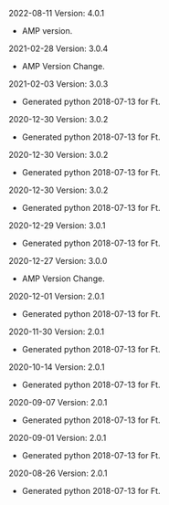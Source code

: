 2022-08-11 Version: 4.0.1
- AMP version.

2021-02-28 Version: 3.0.4
- AMP Version Change.

2021-02-03 Version: 3.0.3
- Generated python 2018-07-13 for Ft.

2020-12-30 Version: 3.0.2
- Generated python 2018-07-13 for Ft.

2020-12-30 Version: 3.0.2
- Generated python 2018-07-13 for Ft.

2020-12-30 Version: 3.0.2
- Generated python 2018-07-13 for Ft.

2020-12-29 Version: 3.0.1
- Generated python 2018-07-13 for Ft.

2020-12-27 Version: 3.0.0
- AMP Version Change.

2020-12-01 Version: 2.0.1
- Generated python 2018-07-13 for Ft.

2020-11-30 Version: 2.0.1
- Generated python 2018-07-13 for Ft.

2020-10-14 Version: 2.0.1
- Generated python 2018-07-13 for Ft.

2020-09-07 Version: 2.0.1
- Generated python 2018-07-13 for Ft.

2020-09-01 Version: 2.0.1
- Generated python 2018-07-13 for Ft.

2020-08-26 Version: 2.0.1
- Generated python 2018-07-13 for Ft.

